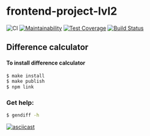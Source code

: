 # frontend-project-lvl2
![CI](https://github.com/menzhikov/frontend-project-lvl2/workflows/CI/badge.svg)
[![Maintainability](https://api.codeclimate.com/v1/badges/909551a3a8f717d4a16a/maintainability)](https://codeclimate.com/github/menzhikov/frontend-project-lvl2/maintainability)
[![Test Coverage](https://api.codeclimate.com/v1/badges/909551a3a8f717d4a16a/test_coverage)](https://codeclimate.com/github/menzhikov/frontend-project-lvl2/test_coverage)
[![Build Status](https://travis-ci.org/menzhikov/frontend-project-lvl2.svg?branch=master)](https://travis-ci.org/menzhikov/frontend-project-lvl2)

## Difference calculator

#### To install difference calculator

```bash
$ make install
$ make publish
$ npm link
```

### Get help:

```bash
$ gendiff -h
```

[![asciicast](https://asciinema.org/a/svZEudzltpQtpcOTbc7DVW1bF.svg)](https://asciinema.org/a/svZEudzltpQtpcOTbc7DVW1bF)